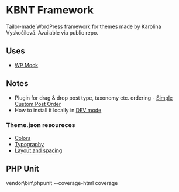 # KBNT Framework

Tailor-made WordPress framework for themes made by Karolina Vyskočilová. Available via public repo.

## Uses

* [WP Mock](https://github.com/10up/wp_mock)

## Notes

* Plugin for drag & drop post type, taxonomy etc. ordering - [Simple Custom Post Order](https://cs.wordpress.org/plugins/simple-custom-post-order/)
* How to install it locally in [DEV mode](https://stackoverflow.com/questions/29994088/composer-require-local-package)

### Theme.json resoureces

* [Colors](https://fullsiteediting.com/lessons/theme-json-color-options/)
* [Typography](https://fullsiteediting.com/lessons/theme-json-typography-options/)
* [Layout and spacing](https://fullsiteediting.com/lessons/theme-json-layout-and-spacing-options)

## PHP Unit

vendor\\bin\\phpunit  --coverage-html coverage
